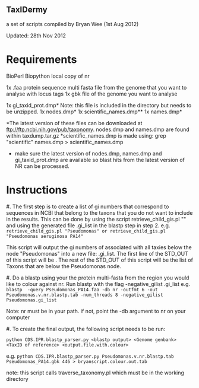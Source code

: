 TaxIDermy
-----------------
a set of scripts compiled by Bryan Wee (1st Aug 2012)

Updated: 28th Nov 2012


Requirements
==============

BioPerl
Biopython
local copy of nr

1x .faa protein sequence multi fasta file from the genome that you want to analyse with locus tags
1x gbk file of the genome you want to analyse

1x gi_taxid_prot.dmp* Note: this file is included in the directory but needs to be unzipped.
1x nodes.dmp*
1x scientific_names.dmp**
1x names.dmp*

*The latest version of these files can be downloaded at ftp://ftp.ncbi.nih.gov/pub/taxonomy. nodes.dmp and names.dmp are found within taxdump.tar.gz
*scientific_names.dmp is made using: grep "scientific" names.dmp > scientific_names.dmp
* make sure the latest version of nodes.dmp, names.dmp and gi_taxid_prot.dmp are available so blast hits from the latest version of NR can be processed.

Instructions
===============

#. The first step is to create a list of gi numbers that correspond to sequences in NCBI that belong to the taxons that you do not want to include in the results.  This can be done by using the script retrieve_child_gis.pl "<Node to filter>"  and using the generated file <Taxon>.gi_list in the blastp step in step 2.
e.g. ``retrieve_child_gis.pl "Pseudomonas" or retrieve_child_gis.pl "Pseudomonas aeruginosa PA14"``

This script will output the gi numbers of associated with all taxies below the node "Pseudomonas" into a new file: <Taxon>.gi_list. The first line of the STD_OUT of this script will be <TaxonID> <Name of taxon> <Taxon level>. The rest of the STD_OUT of this script will be the list of Taxons that are below the Pseudomonas node.



#. Do a blastp using your the protein multi-fasta from the region you would like to colour against nr. Run blastp with the flag -negative_gilist <Pseudomonas>.gi_list 
e.g. ``blastp  -query Pseudomonas_PA14.faa -db nr -outfmt 6 -out  Pseudomonas.v.nr.blastp.tab -num_threads 8 -negative_gilist Pseudomonas.gi_list`` 

Note: nr must be in your path. if not, point the -db argument to nr on your computer



#. To create the final output, the following script needs to be run:

``python CDS.IPR.blastp_parser.py <blastp output> <Genome genbank> <TaxID of reference> <output.file.with.colour>``

e.g. ``python CDS.IPR.blastp_parser.py Pseudomonas.v.nr.blastp.tab Pseudomonas_PA14.gbk 446 > bryanscript.colour.out.tab``

note: this script calls traverse_taxonomy.pl which must be in the working directory
